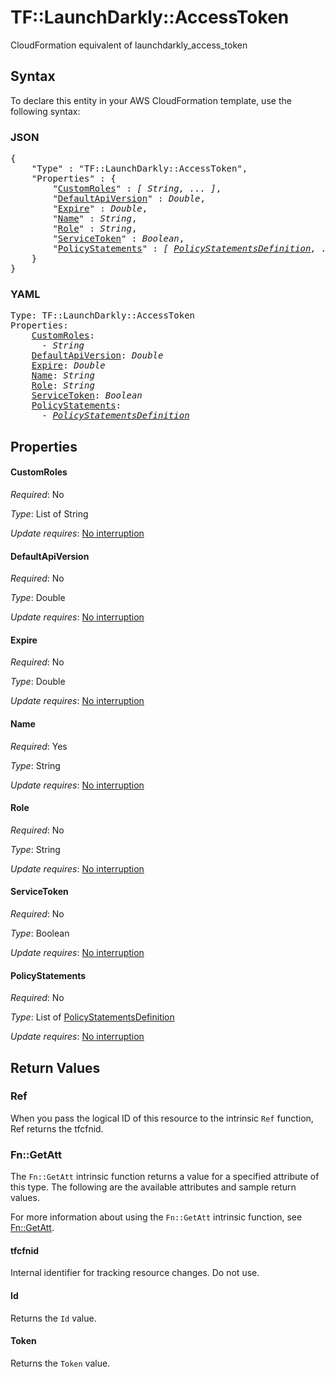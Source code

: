 # TF::LaunchDarkly::AccessToken

CloudFormation equivalent of launchdarkly_access_token

## Syntax

To declare this entity in your AWS CloudFormation template, use the following syntax:

### JSON

<pre>
{
    "Type" : "TF::LaunchDarkly::AccessToken",
    "Properties" : {
        "<a href="#customroles" title="CustomRoles">CustomRoles</a>" : <i>[ String, ... ]</i>,
        "<a href="#defaultapiversion" title="DefaultApiVersion">DefaultApiVersion</a>" : <i>Double</i>,
        "<a href="#expire" title="Expire">Expire</a>" : <i>Double</i>,
        "<a href="#name" title="Name">Name</a>" : <i>String</i>,
        "<a href="#role" title="Role">Role</a>" : <i>String</i>,
        "<a href="#servicetoken" title="ServiceToken">ServiceToken</a>" : <i>Boolean</i>,
        "<a href="#policystatements" title="PolicyStatements">PolicyStatements</a>" : <i>[ <a href="policystatementsdefinition.md">PolicyStatementsDefinition</a>, ... ]</i>
    }
}
</pre>

### YAML

<pre>
Type: TF::LaunchDarkly::AccessToken
Properties:
    <a href="#customroles" title="CustomRoles">CustomRoles</a>: <i>
      - String</i>
    <a href="#defaultapiversion" title="DefaultApiVersion">DefaultApiVersion</a>: <i>Double</i>
    <a href="#expire" title="Expire">Expire</a>: <i>Double</i>
    <a href="#name" title="Name">Name</a>: <i>String</i>
    <a href="#role" title="Role">Role</a>: <i>String</i>
    <a href="#servicetoken" title="ServiceToken">ServiceToken</a>: <i>Boolean</i>
    <a href="#policystatements" title="PolicyStatements">PolicyStatements</a>: <i>
      - <a href="policystatementsdefinition.md">PolicyStatementsDefinition</a></i>
</pre>

## Properties

#### CustomRoles

_Required_: No

_Type_: List of String

_Update requires_: [No interruption](https://docs.aws.amazon.com/AWSCloudFormation/latest/UserGuide/using-cfn-updating-stacks-update-behaviors.html#update-no-interrupt)

#### DefaultApiVersion

_Required_: No

_Type_: Double

_Update requires_: [No interruption](https://docs.aws.amazon.com/AWSCloudFormation/latest/UserGuide/using-cfn-updating-stacks-update-behaviors.html#update-no-interrupt)

#### Expire

_Required_: No

_Type_: Double

_Update requires_: [No interruption](https://docs.aws.amazon.com/AWSCloudFormation/latest/UserGuide/using-cfn-updating-stacks-update-behaviors.html#update-no-interrupt)

#### Name

_Required_: Yes

_Type_: String

_Update requires_: [No interruption](https://docs.aws.amazon.com/AWSCloudFormation/latest/UserGuide/using-cfn-updating-stacks-update-behaviors.html#update-no-interrupt)

#### Role

_Required_: No

_Type_: String

_Update requires_: [No interruption](https://docs.aws.amazon.com/AWSCloudFormation/latest/UserGuide/using-cfn-updating-stacks-update-behaviors.html#update-no-interrupt)

#### ServiceToken

_Required_: No

_Type_: Boolean

_Update requires_: [No interruption](https://docs.aws.amazon.com/AWSCloudFormation/latest/UserGuide/using-cfn-updating-stacks-update-behaviors.html#update-no-interrupt)

#### PolicyStatements

_Required_: No

_Type_: List of <a href="policystatementsdefinition.md">PolicyStatementsDefinition</a>

_Update requires_: [No interruption](https://docs.aws.amazon.com/AWSCloudFormation/latest/UserGuide/using-cfn-updating-stacks-update-behaviors.html#update-no-interrupt)

## Return Values

### Ref

When you pass the logical ID of this resource to the intrinsic `Ref` function, Ref returns the tfcfnid.

### Fn::GetAtt

The `Fn::GetAtt` intrinsic function returns a value for a specified attribute of this type. The following are the available attributes and sample return values.

For more information about using the `Fn::GetAtt` intrinsic function, see [Fn::GetAtt](https://docs.aws.amazon.com/AWSCloudFormation/latest/UserGuide/intrinsic-function-reference-getatt.html).

#### tfcfnid

Internal identifier for tracking resource changes. Do not use.

#### Id

Returns the <code>Id</code> value.

#### Token

Returns the <code>Token</code> value.

